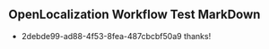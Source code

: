 ## OpenLocalization Workflow Test MarkDown
* 2debde99-ad88-4f53-8fea-487cbcbf50a9 thanks!

<!--HONumber=Oct16_HO2-->


